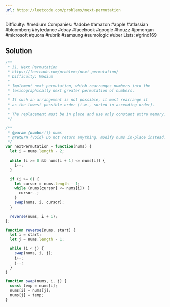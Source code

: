 ```yaml
---
url: https://leetcode.com/problems/next-permutation
---
```


Difficulty: #medium
Companies: #adobe #amazon #apple #atlassian #bloomberg #bytedance #ebay #facebook #google #houzz #jpmorgan #microsoft #quora #rubrik #samsung #sumologic #uber
Lists: #grind169

## Solution

```javascript
/**
 * 31. Next Permutation
 * https://leetcode.com/problems/next-permutation/
 * Difficulty: Medium
 *
 * Implement next permutation, which rearranges numbers into the
 * lexicographically next greater permutation of numbers.
 *
 * If such an arrangement is not possible, it must rearrange it
 * as the lowest possible order (i.e., sorted in ascending order).
 *
 * The replacement must be in place and use only constant extra memory.
 */

/**
 * @param {number[]} nums
 * @return {void} Do not return anything, modify nums in-place instead.
 */
var nextPermutation = function(nums) {
  let i = nums.length - 2;

  while (i >= 0 && nums[i + 1] <= nums[i]) {
    i--;
  }

  if (i >= 0) {
    let cursor = nums.length - 1;
    while (nums[cursor] <= nums[i]) {
      cursor--;
    }
    swap(nums, i, cursor);
  }

  reverse(nums, i + 1);
};

function reverse(nums, start) {
  let i = start;
  let j = nums.length - 1;

  while (i < j) {
    swap(nums, i, j);
    i++;
    j--;
  }
}

function swap(nums, i, j) {
  const temp = nums[i];
  nums[i] = nums[j];
  nums[j] = temp;
}

```
